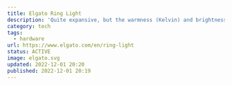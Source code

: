 ```yaml
---
title: Elgato Ring Light
description: 'Quite expansive, but the warmness (Kelvin) and brightness can be adjusted seamlessly (Mobile & Desktop).'
category: tech
tags:
  - hardware
url: https://www.elgato.com/en/ring-light
status: ACTIVE
image: elgato.svg
updated: 2022-12-01 20:20
published: 2022-12-01 20:19
---
```

